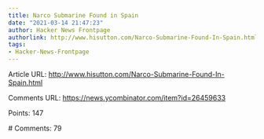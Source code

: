 ```yaml
---
title: Narco Submarine Found in Spain
date: "2021-03-14 21:47:23"
author: Hacker News Frontpage
authorlink: http://www.hisutton.com/Narco-Submarine-Found-In-Spain.html
tags:
- Hacker-News-Frontpage
---
```


<p>Article URL: <a href="http://www.hisutton.com/Narco-Submarine-Found-In-Spain.html">http://www.hisutton.com/Narco-Submarine-Found-In-Spain.html</a></p>
<p>Comments URL: <a href="https://news.ycombinator.com/item?id=26459633">https://news.ycombinator.com/item?id=26459633</a></p>
<p>Points: 147</p>
<p># Comments: 79</p>
